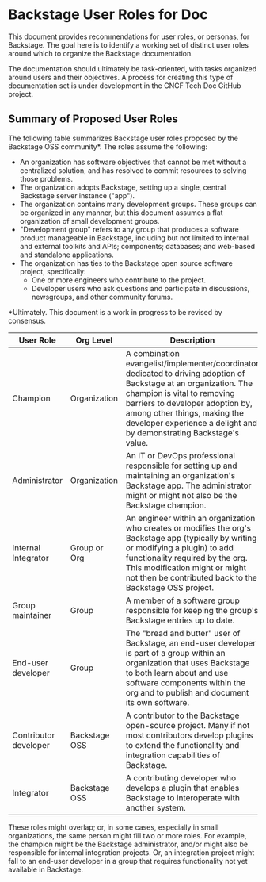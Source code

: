 # Backstage User Roles for Doc

This document provides recommendations for user roles, or personas, for
Backstage. The goal here is to identify a working set of distinct user roles
around which to organize the Backstage documentation.

The documentation should ultimately be task-oriented, with tasks organized
around users and their objectives. A process for creating this type of
documentation set is under development in the CNCF Tech Doc GitHub project.

## Summary of Proposed User Roles

The following table summarizes Backstage user roles proposed by the Backstage
OSS community\*. The roles assume the following:

- An organization has software objectives that cannot be met without a
  centralized solution, and has resolved to commit resources to solving those
  problems.
- The organization adopts Backstage, setting up a single, central Backstage
  server instance ("app").
- The organization contains many development groups. These groups can be
  organized in any manner, but this document assumes a flat organization of
  small development groups.
- "Development group" refers to any group that produces a software product
  manageable in Backstage, including but not limited to internal and external
  toolkits and APIs; components; databases; and web-based and standalone
  applications.
- The organization has ties to the Backstage open source software project,
  specifically:
  - One or more engineers who contribute to the project.
  - Developer users who ask questions and participate in discussions,
    newsgroups, and other community forums.

\*Ultimately. This document is a work in progress to be revised by consensus.

| User Role             | Org Level     | Description                                                                                                                                                                                                                                                                                |
| --------------------- | ------------- | ------------------------------------------------------------------------------------------------------------------------------------------------------------------------------------------------------------------------------------------------------------------------------------------ |
| Champion              | Organization  | A combination evangelist/implementer/coordinator dedicated to driving adoption of Backstage at an organization. The champion is vital to removing barriers to developer adoption by, among other things, making the developer experience a delight and by demonstrating Backstage's value. |
| Administrator         | Organization  | An IT or DevOps professional responsible for setting up and maintaining an organization's Backstage app. The administrator might or might not also be the Backstage champion.                                                                                                              |
| Internal Integrator   | Group or Org  | An engineer within an organization who creates or modifies the org's Backstage app (typically by writing or modifying a plugin) to add functionality required by the org. This modification might or might not then be contributed back to the Backstage OSS project.                      |
| Group maintainer      | Group         | A member of a software group responsible for keeping the group's Backstage entries up to date.                                                                                                                                                                                             |
| End-user developer    | Group         | The "bread and butter" user of Backstage, an end-user developer is part of a group within an organization that uses Backstage to both learn about and use software components within the org and to publish and document its own software.                                                 |
| Contributor developer | Backstage OSS | A contributor to the Backstage open-source project. Many if not most contributors develop plugins to extend the functionality and integration capabilities of Backstage.                                                                                                                   |
| Integrator            | Backstage OSS | A contributing developer who develops a plugin that enables Backstage to interoperate with another system.                                                                                                                                                                                 |

These roles might overlap; or, in some cases, especially in small organizations,
the same person might fill two or more roles. For example, the champion might be
the Backstage administrator, and/or might also be responsible for internal
integration projects. Or, an integration project might fall to an end-user
developer in a group that requires functionality not yet available in Backstage.
